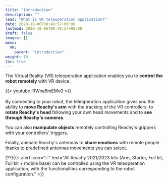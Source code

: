```yaml
---
title: "Introduction"
description: ""
lead: "What is VR teleoperation application?"
date: 2020-10-06T08:48:57+00:00
lastmod: 2020-10-06T08:48:57+00:00
draft: false
images: []
menu:
  VR:
    parent: "introduction"
weight: 10
toc: true
---
```


The Virtual Reality (VR) teleoperation application enables you to **control the robot remotely** with VR device.  

{{< youtube lRWna6mEMv0 >}}  
</br>
By connecting to your robot, the teleoperation application gives you the ability to **move Reachy's arm** with the tracking of the VR controllers, to **rotate Reachy's head** following your own head movements and to **see through Reachy's cameras**.  

You can also **manipulate objects** remotely controlling Reachy's grippers with your controllers' triggers.  

Finally, animate Reachy's antennas to **share emotions** with remote people thanks to predefined antennas movements you can select.  

(??){{< alert icon="💡" text="All Reachy 2021/2023 kits (Arm, Starter, Full kit, Full kit + mobile base) can be controlled using the VR teleoperation application, with the functionalities corresponding to the robot configuration." >}}
